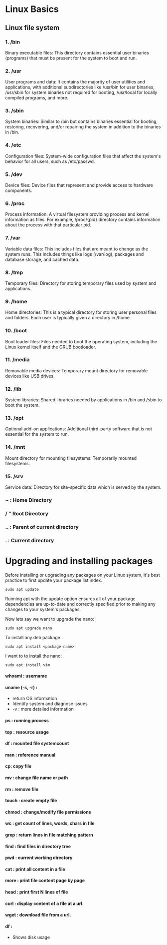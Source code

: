 # Linux Basics

## Linux file system
### 1. /bin
Binary executable files: This directory contains essential user binaries (programs) that must be present for the system to boot and run.

### 2. /usr
User programs and data: It contains the majority of user utilities and applications, with additional subdirectories like /usr/bin for user binaries, /usr/sbin for system binaries not required for booting, /usr/local for locally compiled programs, and more.

### 3. /sbin
System binaries: Similar to /bin but contains binaries essential for booting, restoring, recovering, and/or repairing the system in addition to the binaries in /bin.

### 4. /etc
Configuration files: System-wide configuration files that affect the system's behavior for all users, such as /etc/passwd.

### 5. /dev
Device files: Device files that represent and provide access to hardware components.

### 6. /proc
Process information: A virtual filesystem providing process and kernel information as files. For example, /proc/{pid} directory contains information about the process with that particular pid.

### 7. /var
Variable data files: This includes files that are meant to change as the system runs. This includes things like logs (/var/log), packages and database storage, and cached data.

### 8. /tmp
Temporary files: Directory for storing temporary files used by system and applications.

### 9. /home
Home directories: This is a typical directory for storing user personal files and folders. Each user is typically given a directory in /home.

### 10. /boot
Boot loader files: Files needed to boot the operating system, including the Linux kernel itself and the GRUB bootloader.

### 11. /media
Removable media devices: Temporary mount directory for removable devices like USB drives.

### 12. /lib
System libraries: Shared libraries needed by applications in /bin and /sbin to boot the system.

### 13. /opt
Optional add-on applications: Additional third-party software that is not essential for the system to run.

### 14. /mnt
Mount directory for mounting filesystems: Temporarily mounted filesystems.

### 15. /srv
Service data: Directory for site-specific data which is served by the system.

### ~ : Home Directory
### / " Root Directory
### .. : Parent of current directory 
### . : Current directory

# Upgrading and installing packages
Before installing or upgrading any packages on your Linux system, it's best practice to first update your package list index.
```
sudo apt update
```
Running apt with the update option ensures all of your package dependencies are up-to-date and correctly specified prior to making any changes to your system's packages.

Now lets say we want to upgrade the nano:

```
sudo apt upgrade nano
```
To install any deb package :
```
sudo apt install <package-name>
```
I want to to install the nano:
```
sudo apt install vim
```
#### whoami : username 
#### uname (-s, -r) :
  - return OS information
  - Identify system and diagnose issues
  - -v : more detailed information 
#### ps : running process 
#### top : resource usage 
#### df : mounted file systemcount 
#### man : reference manual 
#### cp: copy file 
#### mv : change file name or path
#### rm : remove file
#### touch : create empty file 
#### chmod : change/modify file permissions
#### wc : get count of lines, words, chars in file
#### grep : return lines in file matching pattern
#### find : find files in directory tree
#### pwd : current working directory
#### cat : print all content in a file 
#### more : print file content page by page
#### head : print first N lines of file 
#### curl : display content of a file at a url.
#### wget : download file from a url.
#### df :
  - Shows disk usage

